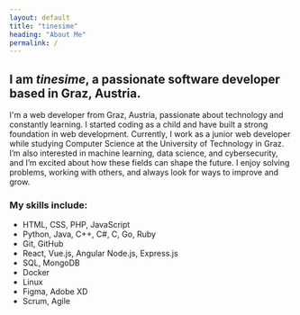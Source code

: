 ```yaml
---
layout: default
title: "tinesime"
heading: "About Me"
permalink: /
---
```


## I am *tinesime*, a passionate software developer based in Graz, Austria.

I'm a web developer from Graz, Austria, passionate about technology and constantly learning. I started coding as a child
and have built a strong foundation in web development. Currently, I work as a junior web developer while studying
Computer Science at the University of Technology in Graz. I’m also interested in machine learning, data science, and
cybersecurity, and I’m excited about how these fields can shape the future. I enjoy solving problems, working with
others, and always look for ways to improve and grow.

### My skills include:
- HTML, CSS, PHP, JavaScript
- Python, Java, C++, C#, C, Go, Ruby
- Git, GitHub
- React, Vue.js, Angular Node.js, Express.js
- SQL, MongoDB
- Docker
- Linux
- Figma, Adobe XD
- Scrum, Agile